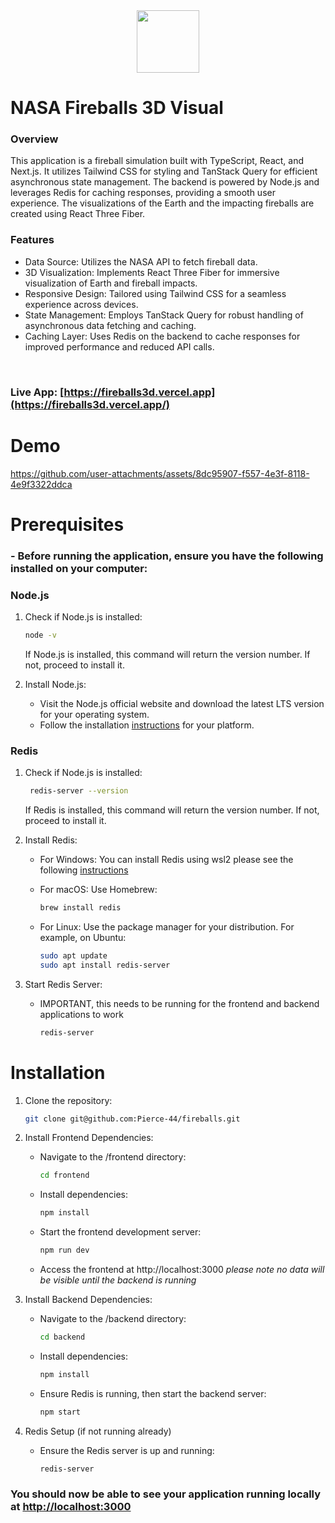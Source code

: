 <div align="center">
  <img src="https://github.com/user-attachments/assets/9b285f78-0b6e-4e1c-8695-6584574cf833" height="100px"/>
</div>

# NASA Fireballs 3D Visual

### Overview
This application is a fireball simulation built with TypeScript, React, and Next.js. It utilizes Tailwind CSS for styling and TanStack Query for efficient asynchronous state management. The backend is powered by Node.js and leverages Redis for caching responses, providing a smooth user experience. The visualizations of the Earth and the impacting fireballs are created using React Three Fiber.
<br/>

### Features
- Data Source: Utilizes the NASA API to fetch fireball data.
- 3D Visualization: Implements React Three Fiber for immersive visualization of Earth and fireball impacts.
- Responsive Design: Tailored using Tailwind CSS for a seamless experience across devices.
- State Management: Employs TanStack Query for robust handling of asynchronous data fetching and caching.
- Caching Layer: Uses Redis on the backend to cache responses for improved performance and reduced API calls.

<br/>

### Live App: [https://fireballs3d.vercel.app](https://fireballs3d.vercel.app/)


# Demo

https://github.com/user-attachments/assets/8dc95907-f557-4e3f-8118-4e9f3322ddca


# Prerequisites
### - Before running the application, ensure you have the following installed on your computer:

### Node.js
1. Check if Node.js is installed:
   ```sh
   node -v
   ```
   If Node.js is installed, this command will return the version number. If not, proceed to install it.

2. Install Node.js:
   - Visit the Node.js official website and download the latest LTS version for your operating system.
   - Follow the installation [instructions](https://nodejs.org/en) for your platform.

### Redis
1. Check if Node.js is installed:
    ```sh
     redis-server --version
    ```
    If Redis is installed, this command will return the version number. If not, proceed to install it.

2. Install Redis:
   - For Windows: You can install Redis using wsl2 please see the following [instructions](https://redis.io/docs/latest/operate/oss_and_stack/install/install-redis/install-redis-on-windows)
   - For macOS: Use Homebrew:
     
     ```sh
     brew install redis
    - For Linux: Use the package manager for your distribution. For example, on Ubuntu:
      
      ```sh
      sudo apt update
      sudo apt install redis-server
      ```
3. Start Redis Server:
   - IMPORTANT, this needs to be running for the frontend and backend applications to work
     
     ```sh
     redis-server
     ```


# Installation
1. Clone the repository:
   
   ```sh
   git clone git@github.com:Pierce-44/fireballs.git
   ```
2. Install Frontend Dependencies:
   - Navigate to the /frontend directory:
     
     ```sh
     cd frontend
     ```
   - Install dependencies:
     
     ```sh
     npm install
     ```
   - Start the frontend development server:
     
     ```sh
     npm run dev
     ```
   - Access the frontend at http://localhost:3000 *please note no data will be visible until the backend is running*
  
  3. Install Backend Dependencies:
     - Navigate to the /backend directory:
       
       ```sh
       cd backend
       ```
     - Install dependencies:
    
       ```sh
       npm install
       ```
     - Ensure Redis is running, then start the backend server:

       ```sh
       npm start
       ```

  4. Redis Setup (if not running already)
     - Ensure the Redis server is up and running:
    
       ```sh
       redis-server
       ```
       
### You should now be able to see your application running locally at [http://localhost:3000](http://localhost:3000)
